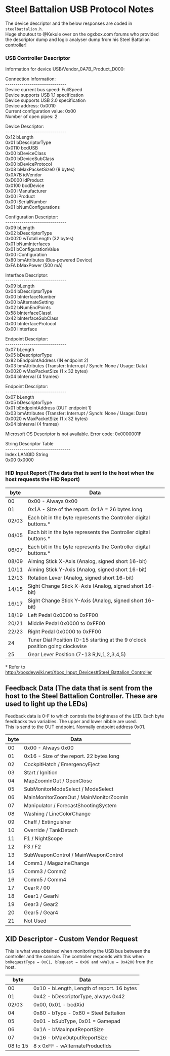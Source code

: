
# Steel Battalion USB Protocol Notes
The device descriptor and the below responses are coded in `steelbattalion.h`.\
Huge shoutout to @Kekule over on the ogxbox.com forums who provided the descriptor dump and logic analyser dump from his Steel Battalion controller!

### USB Controller Descriptor
Information for device USB\Vendor_0A7B_Product_D000:


Connection Information:\
------------------------------\
Device current bus speed: FullSpeed\
Device supports USB 1.1 specification\
Device supports USB 2.0 specification\
Device address: 0x0010\
Current configuration value: 0x00\
Number of open pipes: 2

Device Descriptor:\
------------------------------\
0x12	bLength\
0x01	bDescriptorType\
0x0110	bcdUSB\
0x00	bDeviceClass\
0x00	bDeviceSubClass\
0x00	bDeviceProtocol\
0x08	bMaxPacketSize0   (8 bytes)\
0x0A7B	idVendor\
0xD000	idProduct\
0x0100	bcdDevice\
0x00	iManufacturer\
0x00	iProduct\
0x00	iSerialNumber\
0x01	bNumConfigurations

Configuration Descriptor:\
------------------------------\
0x09	bLength\
0x02	bDescriptorType\
0x0020	wTotalLength   (32 bytes)\
0x01	bNumInterfaces\
0x01	bConfigurationValue\
0x00	iConfiguration\
0x80	bmAttributes   (Bus-powered Device)\
0xFA	bMaxPower      (500 mA)

Interface Descriptor:\
------------------------------\
0x09	bLength\
0x04	bDescriptorType\
0x00	bInterfaceNumber\
0x00	bAlternateSetting\
0x02	bNumEndPoints\
0x58	bInterfaceClass\  
0x42	bInterfaceSubClass\
0x00	bInterfaceProtocol\
0x00	iInterface

Endpoint Descriptor:\
------------------------------\
0x07	bLength\
0x05	bDescriptorType\
0x82	bEndpointAddress  (IN endpoint 2)\
0x03	bmAttributes      (Transfer: Interrupt / Synch: None / Usage: Data)\
0x0020	wMaxPacketSize    (1 x 32 bytes)\
0x04	bInterval         (4 frames)

Endpoint Descriptor:\
------------------------------\
0x07	bLength\
0x05	bDescriptorType\
0x01	bEndpointAddress  (OUT endpoint 1)\
0x03	bmAttributes      (Transfer: Interrupt / Synch: None / Usage: Data)\
0x0020	wMaxPacketSize    (1 x 32 bytes)\
0x04	bInterval         (4 frames)

Microsoft OS Descriptor is not available. Error code: 0x0000001F

String Descriptor Table\
--------------------------------\
Index  LANGID  String\
0x00   0x0000


### HID Input Report (The data that is sent to the host when the host requests the HID Report)
| byte | Data |
| --- | --- |
| 00 | 0x00 - Always 0x00 |
| 01 | 0x1A - Size of the report. 0x1A = 26 bytes long |
| 02/03 | Each bit in the byte represents the Controller digital buttons.*|
| 04/05 | Each bit in the byte represents the Controller digital buttons.*|
| 06/07 | Each bit in the byte represents the Controller digital buttons.*|
| 08/09 | Aiming Stick X-Axis (Analog, signed short 16-bit) |
| 10/11 | Aiming Stick Y-Axis (Analog, signed short 16-bit) |
| 12/13 | Rotation Lever (Analog, signed short 16-bit) |
| 14/15 | Sight Change Stick X-Axis (Analog, signed short 16-bit) |
| 16/17 | Sight Change Stick Y-Axis (Analog, signed short 16-bit) |
| 18/19 | Left Pedal 0x0000 to 0xFF00  |
| 20/21 | Middle Pedal 0x0000 to 0xFF00 |
| 22/23 | Right Pedal 0x0000 to 0xFF00 |
| 24 | Tuner Dial Position (0-15 starting at the 9 o'clock position going clockwise|
| 25 | Gear Lever Position (7-13 R,N,1,2,3,4,5)|

\* Refer to http://xboxdevwiki.net/Xbox_Input_Devices#Steel_Battalion_Controller

## Feedback Data (The data that is sent from the host to the Steel Battalion Controller. These are used to light up the LEDs)
Feedback data is 0-F to which controls the brightness of the LED. Each byte feedbacks two variables. The upper and lower nibble are used.\
This is send to the OUT endpoint. Normally endpoint address 0x01.

| byte | Data |
| --- | --- |
| 00 | 0x00 - Always 0x00 |
| 01 | 0x16 - Size of the report. 22 bytes long |
| 02 | CockpitHatch / EmergencyEject |
| 03 | Start / Ignition |
| 04 | MapZoomInOut / OpenClose |
| 05 | SubMonitorModeSelect / ModeSelect |
| 06 | MainMonitorZoomOut / MainMonitorZoomIn |
| 07 | Manipulator / ForecastShootingSystem |
| 08 | Washing / LineColorChange |
| 09 | Chaff / Extinguisher |
| 10 | Override / TankDetach |
| 11 | F1 / NightScope |
| 12 | F3 / F2 |
| 13 | SubWeaponControl / MainWeaponControl |
| 14 | Comm1 / MagazineChange |
| 15 | Comm3 / Comm2 |
| 16 | Comm5 / Comm4 |
| 17 | GearR / 00 |
| 18 | Gear1 / GearN |
| 19 | Gear3 / Gear2 |
| 20 | Gear5 / Gear4 |
| 21 | Not Used |


## XID Descriptor - Custom Vendor Request
This is what was obtained when monitoring the USB bus between the controller and the console.
The controller responds with this when `bmRequestType = 0xC1, bRequest = 0x06 and wValue = 0x4200` from the host.

| byte | Data |
| --- | --- |
| 00 | 0x10 - bLength, Length of report. 16 bytes |
| 01 | 0x42 - bDescriptorType, always 0x42 |
| 02/03 | 0x00, 0x01 - bcdXid  |
| 04 | 0x80 - bType - 0x80 = Steel Battalion |
| 05 | 0x01 - bSubType, 0x01 = Gamepad |
| 06 | 0x1A - bMaxInputReportSize |
| 07 | 0x16 - bMaxOutputReportSize |
| 08 to 15 | 8 x 0xFF - wAlternateProductIds |